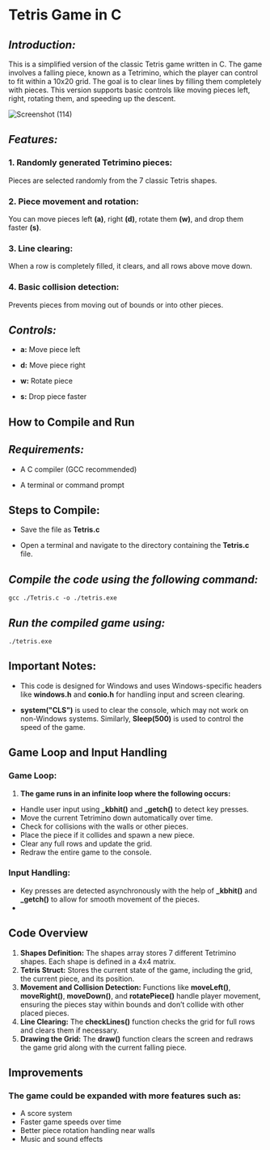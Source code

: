 # **Tetris Game in C**

## ***Introduction:***

This is a simplified version of the classic Tetris game written in C. The game involves a falling piece, known as a Tetrimino, which the player can control to fit within a 10x20 grid. The goal is to clear lines by filling them completely with pieces. This version supports basic controls like moving pieces left, right, rotating them, and speeding up the descent.

![Screenshot (114)](https://github.com/user-attachments/assets/c77654ec-ac69-45c9-8bb7-1e800a1c5cf5)

## ***Features:***

### 1. __Randomly generated Tetrimino pieces:__ 
	
 Pieces are selected randomly from the 7 classic Tetris shapes.

### 2. __Piece movement and rotation:__

You can move pieces left **(a)**, right **(d)**, rotate them **(w)**, and drop them faster **(s)**.

### 3. __Line clearing:__
   
When a row is completely filled, it clears, and all rows above move down.

### 4. __Basic collision detection:__
	
Prevents pieces from moving out of bounds or into other pieces.

## ***Controls:***
* **a:** Move piece left

* **d:** Move piece right

* **w:** Rotate piece

* **s:** Drop piece faster

## **How to Compile and Run**

## ***Requirements:***

* A C compiler (GCC recommended)

* A terminal or command prompt
  
## **Steps to Compile:**
* Save the file as **Tetris.c**

* Open a terminal and navigate to the directory containing the **Tetris.c** file.

## ***Compile the code using the following command:***

	gcc ./Tetris.c -o ./tetris.exe

## ***Run the compiled game using:***

	./tetris.exe

## Important Notes:
* This code is designed for Windows and uses Windows-specific headers like **windows.h** and **conio.h** for handling input and screen clearing.

* **system("CLS")** is used to clear the console, which may not work on non-Windows systems. Similarly, **Sleep(500)** is used to control the speed of the game.

## Game Loop and Input Handling
### **Game Loop:** 
1. **The game runs in an infinite loop where the following occurs:**
* Handle user input using **_kbhit()** and **_getch()** to detect key presses.
* Move the current Tetrimino down automatically over time.
* Check for collisions with the walls or other pieces.
* Place the piece if it collides and spawn a new piece.
* Clear any full rows and update the grid.
* Redraw the entire game to the console.
  
### **Input Handling:**
* Key presses are detected asynchronously with the help of **_kbhit()** and **_getch()** to allow for smooth movement of the pieces.
* 
## Code Overview
1. **Shapes Definition:**
    The shapes array stores 7 different Tetrimino shapes. Each shape is defined in a 4x4 matrix.
2. **Tetris Struct:**
    Stores the current state of the game, including the grid, the current piece, and its position.
3. **Movement and Collision Detection:**
    Functions like **moveLeft()**, **moveRight()**, **moveDown()**, and **rotatePiece()** handle player movement, ensuring the pieces stay within bounds and don’t collide with other placed pieces.
4. **Line Clearing:**
    The **checkLines()** function checks the grid for full rows and clears them if necessary.
5. **Drawing the Grid:**
    The **draw()** function clears the screen and redraws the game grid along with the current falling piece.

## Improvements
### The game could be expanded with more features such as:
* A score system
* Faster game speeds over time
* Better piece rotation handling near walls
* Music and sound effects

